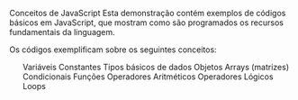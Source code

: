 Conceitos de JavaScript
Esta demonstração contém exemplos de códigos básicos em JavaScript, que mostram como são programados os recursos fundamentais da linguagem.

Os códigos exemplificam sobre os seguintes conceitos:

<ul>
Variáveis
Constantes
Tipos básicos de dados
Objetos
Arrays (matrizes)
Condicionais
Funções
Operadores Aritméticos
Operadores Lógicos
Loops
<ul>